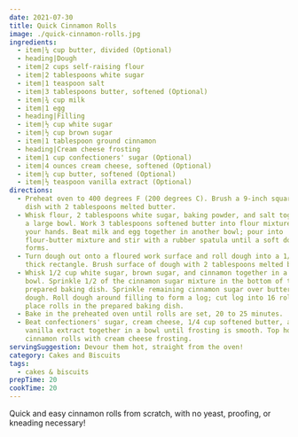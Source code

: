 ```yaml
---
date: 2021-07-30
title: Quick Cinnamon Rolls
image: ./quick-cinnamon-rolls.jpg
ingredients:
  - item|¼ cup butter, divided (Optional)
  - heading|Dough
  - item|2 cups self-raising flour
  - item|2 tablespoons white sugar
  - item|1 teaspoon salt
  - item|3 tablespoons butter, softened (Optional)
  - item|¾ cup milk
  - item|1 egg
  - heading|Filling
  - item|½ cup white sugar
  - item|½ cup brown sugar
  - item|1 tablespoon ground cinnamon
  - heading|Cream cheese frosting
  - item|1 cup confectioners' sugar (Optional)
  - item|4 ounces cream cheese, softened (Optional)
  - item|¼ cup butter, softened (Optional)
  - item|½ teaspoon vanilla extract (Optional)
directions:
  - Preheat oven to 400 degrees F (200 degrees C). Brush a 9-inch square baking
    dish with 2 tablespoons melted butter.
  - Whisk flour, 2 tablespoons white sugar, baking powder, and salt together in
    a large bowl. Work 3 tablespoons softened butter into flour mixture using
    your hands. Beat milk and egg together in another bowl; pour into
    flour-butter mixture and stir with a rubber spatula until a soft dough
    forms.
  - Turn dough out onto a floured work surface and roll dough into a 1/4-inch
    thick rectangle. Brush surface of dough with 2 tablespoons melted butter.
  - Whisk 1/2 cup white sugar, brown sugar, and cinnamon together in a small
    bowl. Sprinkle 1/2 of the cinnamon sugar mixture in the bottom of the
    prepared baking dish. Sprinkle remaining cinnamon sugar over butter-brushed
    dough. Roll dough around filling to form a log; cut log into 16 rolls and
    place rolls in the prepared baking dish.
  - Bake in the preheated oven until rolls are set, 20 to 25 minutes.
  - Beat confectioners' sugar, cream cheese, 1/4 cup softened butter, and
    vanilla extract together in a bowl until frosting is smooth. Top hot
    cinnamon rolls with cream cheese frosting.
servingSuggestion: Devour them hot, straight from the oven!
category: Cakes and Biscuits
tags:
  - cakes & biscuits
prepTime: 20
cookTime: 20
---
```


Quick and easy cinnamon rolls from scratch, with no yeast, proofing, or kneading necessary!
